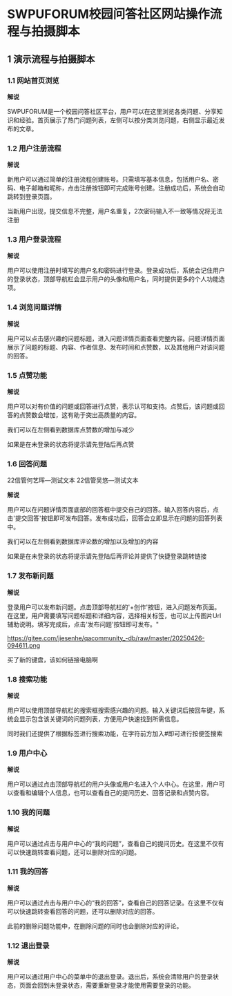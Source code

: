 # SWPUFORUM校园问答社区网站操作流程与拍摄脚本

  
 

## 1 演示流程与拍摄脚本


### 1.1 网站首页浏览





**解说**


SWPUFORUM是一个校园问答社区平台，用户可以在这里浏览各类问题、分享知识和经验。首页展示了热门问题列表，左侧可以按分类浏览问题，右侧显示最近发布的文章。

  

### 1.2 用户注册流程



**解说**

 新用户可以通过简单的注册流程创建账号。只需填写基本信息，包括用户名、密码、电子邮箱和昵称，点击注册按钮即可完成账号创建。注册成功后，系统会自动跳转到登录页面。

  当新用户出现，提交信息不完整，用户名重复，2次密码输入不一致等情况将无法注册

### 1.3 用户登录流程

  


**解说**

用户可以使用注册时填写的用户名和密码进行登录。登录成功后，系统会记住用户的登录状态，顶部导航栏会显示用户的头像和用户名，同时提供更多的个人功能选项。

  

### 1.4 浏览问题详情

  

**解说**

用户可以点击感兴趣的问题标题，进入问题详情页面查看完整内容。问题详情页面展示了问题的标题、内容、作者信息、发布时间和点赞数，以及其他用户对该问题的回答。


### 1.5 点赞功能

  


**解说**

用户可以对有价值的问题或回答进行点赞，表示认可和支持。点赞后，该问题或回答的点赞数会增加，这有助于突出高质量的内容。

我们可以在左侧看到数据库点赞数的增加与减少

如果是在未登录的状态将提示请先登陆后再点赞
  
### 1.6 回答问题

22信管何艺珲—测试文本
22信管吴悠—测试文本


**解说**

用户可以在问题详情页面底部的回答框中提交自己的回答。输入回答内容后，点击'提交回答'按钮即可发布回答。发布成功后，回答会立即显示在问题的回答列表中。

我们可以在左侧看到数据库评论数的增加以及增加的内容

如果是在未登录的状态将提示请先登陆后再评论并提供了快捷登录跳转链接

### 1.7 发布新问题

  


**解说**

登录用户可以发布新问题。点击顶部导航栏的'+创作'按钮，进入问题发布页面。在这里，用户需要填写问题标题和详细内容，选择相关标签，也可以上传图片Url辅助说明。填写完成后，点击'发布问题'按钮即可发布。"

  
https://gitee.com/jiesenhe/qacommunity_-db/raw/master/20250426-094611.png

买了新的键盘，该如何链接电脑啊


### 1.8 搜索功能



**解说**

用户可以使用顶部导航栏的搜索框搜索感兴趣的问题。输入关键词后按回车键，系统会显示包含该关键词的问题列表，方便用户快速找到所需信息。

同时我们还提供了根据标签进行搜索功能，在字符前方加入#即可进行按便签搜索

  

### 1.9 用户中心



**解说**

用户可以通过点击顶部导航栏的用户头像或用户名进入个人中心。在这里，用户可以查看和编辑个人信息，也可以查看自己的提问历史、回答记录和点赞内容。


### 1.10 我的问题

**解说**

用户可以通过点击与用户中心的“我的问题”，查看自己的提问历史。在这里不仅有可以快速跳转查看问题，还可以删除对应的问题。

### 1.11 我的回答

**解说**

用户可以通过点击与用户中心的“我的回答”，查看自己的回答记录。在这里不仅有可以快速跳转查看回答的问题，还可以删除对应的回答。

此前的删除问题功能中，在删除问题的同时也会删除对应的评论。

  

### 1.12 退出登录


**解说**

用户可以通过用户中心的菜单中的退出登录。退出后，系统会清除用户的登录状态，页面会回到未登录状态，需要重新登录才能使用需要登录的功能。

  

